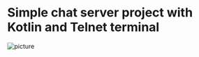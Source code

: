 # Simple chat server project with Kotlin and Telnet terminal

![picture](https://user-images.githubusercontent.com/45162563/65259124-d8820180-db0c-11e9-881d-8654fc1fe332.png)
